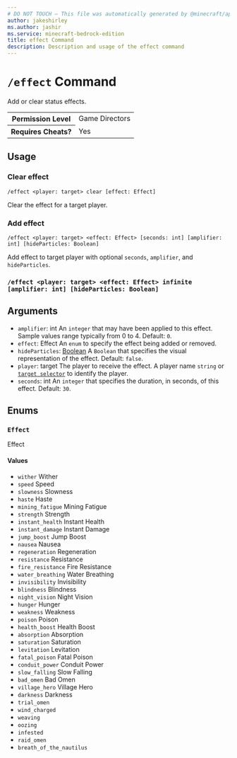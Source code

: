 ```yaml
---
# DO NOT TOUCH — This file was automatically generated by @minecraft/api-docs-generator, to report problems file an issue at https://github.com/Mojang/minecraft-scripting-libraries
author: jakeshirley
ms.author: jashir
ms.service: minecraft-bedrock-edition
title: effect Command
description: Description and usage of the effect command
---
```

# `/effect` Command
Add or clear status effects.

<table>
  <tr>
    <th>Permission Level</th>
    <td>Game Directors</td>
  </tr>
  <tr>
    <th>Requires Cheats?</th>
    <td>Yes</td>
  </tr>
</table>

## Usage
### Clear effect
`/effect <player: target> clear [effect: Effect]`

Clear the effect for a target player.

### Add effect
`/effect <player: target> <effect: Effect> [seconds: int] [amplifier: int] [hideParticles: Boolean]`

Add effect to target player with optional `seconds`, `amplifier`, and `hideParticles`.

### `/effect <player: target> <effect: Effect> infinite [amplifier: int] [hideParticles: Boolean]`

## Arguments
- `amplifier`: int
An `integer` that may have been applied to this effect. Sample values range typically from 0 to 4.
Default: `0`.
- `effect`: Effect
An `enum` to specify the effect being added or removed.
- `hideParticles`: [Boolean](../enums/Boolean.md)
A `Boolean` that specifies the visual representation of the effect.
Default: `false`.
- `player`: target
The player to receive the effect. A player name `string` or [`target selector`](https://learn.microsoft.com/minecraft/creator/documents/commandsintroduction#target-selectors) to identify the player.
- `seconds`: int
An `integer` that specifies the duration, in seconds, of this effect.
Default: `30`.

## Enums
### `Effect`
Effect

#### Values
- `wither`
Wither
- `speed`
Speed
- `slowness`
Slowness
- `haste`
Haste
- `mining_fatigue`
Mining Fatigue
- `strength`
Strength
- `instant_health`
Instant Health
- `instant_damage`
Instant Damage
- `jump_boost`
Jump Boost
- `nausea`
Nausea
- `regeneration`
Regeneration
- `resistance`
Resistance
- `fire_resistance`
Fire Resistance
- `water_breathing`
Water Breathing
- `invisibility`
Invisibility
- `blindness`
Blindness
- `night_vision`
Night Vision
- `hunger`
Hunger
- `weakness`
Weakness
- `poison`
Poison
- `health_boost`
Health Boost
- `absorption`
Absorption
- `saturation`
Saturation
- `levitation`
Levitation
- `fatal_poison`
Fatal Poison
- `conduit_power`
Conduit Power
- `slow_falling`
Slow Falling
- `bad_omen`
Bad Omen
- `village_hero`
Village Hero
- `darkness`
Darkness
- `trial_omen`
- `wind_charged`
- `weaving`
- `oozing`
- `infested`
- `raid_omen`
- `breath_of_the_nautilus`
